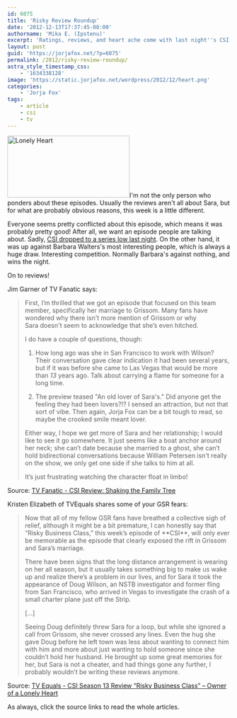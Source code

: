```yaml
---
id: 6075
title: 'Risky Review Roundup'
date: '2012-12-13T17:37:45-08:00'
authorname: 'Mika E. (Ipstenu)'
excerpt: 'Ratings, reviews, and heart ache come with last night''s CSI.'
layout: post
guid: 'https://jorjafox.net/?p=6075'
permalink: /2012/risky-review-roundup/
astra_style_timestamp_css:
    - '1634338128'
image: 'https://static.jorjafox.net/wordpress/2012/12/heart.png'
categories:
    - 'Jorja Fox'
tags:
    - article
    - csi
    - tv
---
```


<a href="//static.jorjafox.net/wordpress/2012/12/heart.png"><img class="alignleft size-medium wp-image-6076" alt="Lonely Heart" src="//static.jorjafox.net/wordpress/2012/12/heart-276x140.png" width="276" height="140" /></a>I'm not the only person who ponders about these episodes. Usually the reviews aren't all about Sara, but for what are probably obvious reasons, this week is a little different.

Everyone seems pretty conflicted about this episode, which means it was probably pretty good! After all, we want an episode people are talking about. Sadly, <a href="http://www.csifiles.com/content/2012/12/csi-wins-the-hour-despite-drop-in-ratings/">CSI dropped to a series low last night</a>. On the other hand, it was up against Barbara Walters's most interesting people, which is always a huge draw. Interesting competition. Normally Barbara's against nothing, and wins the night.

On to reviews!

Jim Garner of TV Fanatic says:
<blockquote>First, I’m thrilled that we got an episode that focused on this team member, specifically her marriage to Grissom. Many fans have wondered why there isn't more mention of Grissom or why Sara doesn't seem to acknowledge that she’s even hitched.

I do have a couple of questions, though:

1. How long ago was she in San Francisco to work with Wilson? Their conversation gave clear indication it had been several years, but if it was before she came to Las Vegas that would be more than _13_ years ago. Talk about carrying a flame for someone for a long time.

2. The preview teased "An old lover of Sara's." Did anyone get the feeling they had been lovers?!? I sensed an attraction, but not that sort of vibe. Then again, Jorja Fox can be a bit tough to read, so maybe the crooked smile meant lover.

Either way, I hope we get more of Sara and her relationship; I would like to see it go somewhere. It just seems like a boat anchor around her neck; she can’t date because she married to a ghost, she can’t hold bidirectional conversations because William Petersen isn't really on the show, we only get one side if she talks to him at all.

It’s just frustrating watching the character float in limbo!</blockquote>
Source: <a href="http://www.tvfanatic.com/2012/12/csi-review-shaking-the-family-tree/">TV Fanatic - CSI Review: Shaking the Family Tree</a>

Kristen Elizabeth of TVEquals shares some of your GSR fears:
<blockquote>Now that all of my fellow GSR fans have breathed a collective sigh of relief, although it might be a bit premature, I can honestly say that “Risky Business Class,” this week’s episode of **CSI**, will only ever be memorable as the episode that clearly exposed the rift in Grissom and Sara’s marriage.

There have been signs that the long distance arrangement is wearing on her all season, but it usually takes something big to make us wake up and realize there’s a problem in our lives, and for Sara it took the appearance of Doug Wilson, an NSTB investigator and former fling from San Francisco, who arrived in Vegas to investigate the crash of a small charter plane just off the Strip.

[...]

Seeing Doug definitely threw Sara for a loop, but while she ignored a call from Grissom, she never crossed any lines. Even the hug she gave Doug before he left town was less about wanting to connect him with him and more about just wanting to hold someone since she couldn’t hold her husband. He brought up some great memories for her, but Sara is not a cheater, and had things gone any further, I probably wouldn’t be writing these reviews anymore.</blockquote>
Source: <a href="http://www.tvequals.com/2012/12/12/csi-season-13-review-risky-business-class-owner-of-a-lonely-heart/">TV Equals - CSI Season 13 Review “Risky Business Class” – Owner of a Lonely Heart</a>

As always, click the source links to read the whole articles.
